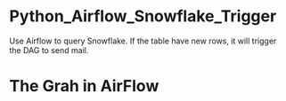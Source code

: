 # Python_Airflow_Snowflake_Trigger
Use Airflow to query Snowflake. If the table have new rows, it will trigger the DAG to send mail. 

# The Grah in AirFlow

